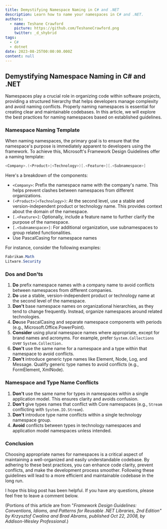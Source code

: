 ```yaml
---
title: Demystifying Namespace Naming in C# and .NET
description: Learn how to name your namespaces in C# and .NET.
authors:
  - name: Teshane Crawford
    picture: https://github.com/TeshaneCrawford.png
    twitter: _d_shybrid
tags:
  - C#
  - dotnet
date: 2023-08-25T00:00:00.000Z
content: null
---
```


## Demystifying Namespace Naming in C# and .NET

Namespaces play a crucial role in organizing code within software projects, providing a structured hierarchy that helps developers manage complexity and avoid naming conflicts. Properly naming namespaces is essential for creating clear and maintainable codebases. In this article, we will explore the best practices for naming namespaces based on established guidelines.

### Namespace Naming Template

When naming namespaces, the primary goal is to ensure that the namespace's purpose is immediately apparent to developers using the framework. To achieve this, Microsoft's Framework Design Guidelines offer a naming template:

```csharp [e.g.]
<Company>.(<Product>|<Technology>)[.<Feature>][.<Subnamespace>]
```

Here's a breakdown of the components:

- `<Company>`: Prefix the namespace name with the company's name. This helps prevent clashes between namespaces from different organizations.
- `(<Product>|<Technology>)`: At the second level, use a stable and version-independent product or technology name. This provides context about the domain of the namespace.
- `[.<Feature>]`: Optionally, include a feature name to further clarify the purpose of the namespace.
- `[.<Subnamespace>]`: For additional organization, use subnamespaces to group related functionalities.
- Use PascalCasing for namespace names

For instance, consider the following examples:

```csharp [e.g.]
Fabrikam.Math
Litware.Security
```

### Dos and Don'ts

1. **Do** prefix namespace names with a company name to avoid conflicts between namespaces from different companies.
2. **Do** use a stable, version-independent product or technology name at the second level of the namespace.
3. **Don't** base namespace names on organizational hierarchies, as they tend to change frequently. Instead, organize namespaces around related technologies.
4. **Do**use PascalCasing and separate namespace components with periods (e.g., Microsoft.Office.PowerPoint).
5. **Consider** using plural namespace names where appropriate, except for brand names and acronyms. For example, prefer `System.Collections` over `System.Collection.`
6. **Don't** use the same name for a namespace and a type within that namespace to avoid conflicts.
7. **Don't** introduce generic type names like Element, Node, Log, and Message. Qualify generic type names to avoid conflicts (e.g., FormElement, XmlNode).

### Namespace and Type Name Conflicts

1. **Don't** use the same name for types in namespaces within a single application model. This ensures clarity and avoids confusion.
2. **Don't** give types names that conflict with Core namespaces (e.g., `Stream` conflicting with `System.IO.Stream`).
3. **Don't** introduce type name conflicts within a single technology namespace group.
4. **Avoid** conflicts between types in technology namespaces and application model namespaces unless intended.

### Conclusion

Choosing appropriate names for namespaces is a critical aspect of maintaining a well-organized and easily understandable codebase. By adhering to these best practices, you can enhance code clarity, prevent conflicts, and make the development process smoother. Following these guidelines will lead to a more efficient and maintainable codebase in the long run.

I hope this blog post has been helpful. If you have any questions, please feel free to leave a comment below.

(Portions of this article are from "_Framework Design Guidelines: Conventions, Idioms, and Patterns for Reusable .NET Libraries, 2nd Edition" by Krzysztof Cwalina and Brad Abrams, published Oct 22, 2008, by Addison-Wesley Professional_.)